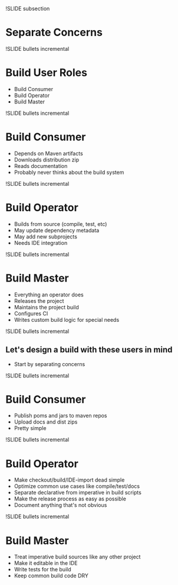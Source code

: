 !SLIDE subsection
# Separate Concerns


!SLIDE bullets incremental

# Build User Roles

* Build Consumer
* Build Operator
* Build Master

!SLIDE bullets incremental

# Build Consumer

* Depends on Maven artifacts
* Downloads distribution zip
* Reads documentation
* Probably never thinks about the build system

!SLIDE bullets incremental

# Build Operator

* Builds from source (compile, test, etc)
* May update dependency metadata
* May add new subprojects
* Needs IDE integration

!SLIDE bullets incremental

# Build Master

* Everything an operator does
* Releases the project
* Maintains the project build
* Configures CI
* Writes custom build logic for special needs


!SLIDE bullets incremental

## Let's design a build with these users in mind

* Start by separating concerns


!SLIDE bullets incremental

# Build Consumer

* Publish poms and jars to maven repos
* Upload docs and dist zips
* Pretty simple


!SLIDE bullets incremental

# Build Operator

* Make checkout/build/IDE-import dead simple
* Optimize common use cases like compile/test/docs
* Separate declarative from imperative in build scripts
* Make the release process as easy as possible
* Document anything that's not obvious

!SLIDE bullets incremental

# Build Master

* Treat imperative build sources like any other project
* Make it editable in the IDE
* Write tests for the build
* Keep common build code DRY


